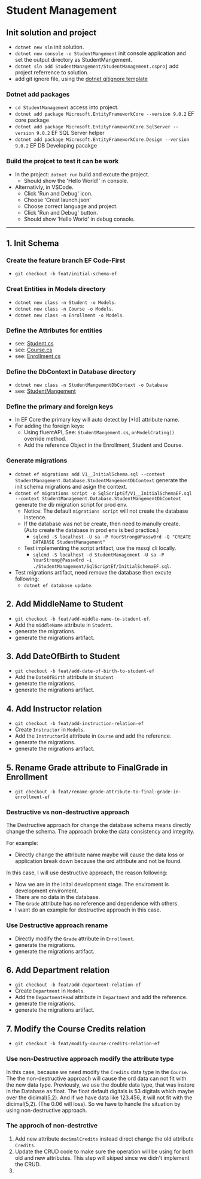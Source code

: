# Student Management

## Init solution and project

- `dotnet new sln` init solution.
- `dotnet new console -o StudentMangement` init console application and set the output directory as StudentMangement.
- `dotnet sln add StudentManagement/StudentManagement.csproj` add project referrence to solution.
- add git ignore file, using the [dotnet gitignore template](https://github.com/github/gitignore)

### Dotnet add packages

- `cd StudentManagement` access into project.
- `dotnet add package Microsoft.EntityFrameworkCore --version 9.0.2` EF core package
- `dotnet add package Microsoft.EntityFrameworkCore.SqlServer --version 9.0.2` EF SQL Server helper
- `dotnet add package Microsoft.EntityFrameworkCore.Design --version 9.0.2` EF DB Developing pacakge

### Build the projcet to test it can be work

- In the project: `dotnet run` build and excute the project.
  - Should show the 'Hello World!' in console.
- Alternativly, in VSCode.
  - Click 'Run and Debug' icon.
  - Choose 'Creat launch.json'
  - Choose correct language and project.
  - Click 'Run and Debug' button.
  - Should show 'Hello World' in debug console.

***

## 1. Init Schema

### Create the feature branch EF Code-First

- `git checkout -b feat/initial-schema-ef`

### Creat Entities in Models directory

- `dotnet new class -n Student -o Models`.
- `dotnet new class -n Course -o Models`.
- `dotnet new class -n Enrollment -o Models`.

### Define the Attributes for entities

- see: [Student.cs](./StudentManagement/Models/Student.cs)
- see: [Course.cs](./StudentManagement/Models/Course.cs)
- see: [Enrollment.cs](./StudentManagement/Models/Enrollment.cs)

### Define the DbContext in Database directory

- `dotnet new class -n StudentMangementDbContext -o Database`
- see: [StudentMangement](./StudentManagement/Database/StudentMangementDbContext.cs)

### Define the primary and foreign keys

- In EF Core the primary key will auto detect by [*Id] attribute name.
- For adding the foreign keys:
  - Using fluentAPI, See: `StudentMangement.cs`, `onModelCrating()` override method.
  - Add the reference Object in the Enrollment, Student and Course.

### Generate migrations

- `dotnet ef migrations add V1__InitialSchema.sql --context StudentManagement.Database.StudentMangementDbContext` generate the init schema migrations and asign the context.
- `dotnet ef migrations script -o SqlScriptEf/V1__InitialSchemaEF.sql --context StudentManagement.Database.StudentMangementDbContext` generate the db migration script for prod env.
  - Notice: The default `migrations script` will not create the database instence.
  - If the database was not be create, then need to manully create. (Auto create the database in prod env is bed practice.)
    - `sqlcmd -S localhost -U sa -P YourStrong@Passw0rd -Q "CREATE DATABASE StudentManagement"`
  - Test implementing the script artifact, use the mssql cli locally.
    - `sqlcmd -S localhost -d StudentManagement -U sa -P YourStrong@Passw0rd -i ./StudentManagement/SqlScriptEf/InitialSchemaEF.sql`.
- Test migrations artifact, need remove the database then excute following:
  - `dotnet ef database update`.

## 2. Add MiddleName to Student

- `git checkout -b feat/add-middle-name-to-student-ef`.
- Add the `middleName` attribute in `Student`.
- generate the migrations.
- generate the migrations artifact.

## 3. Add DateOfBirth to Student

- `git checkout -b feat/add-date-of-birth-to-student-ef`
- Add the `DateOfBirth` attribute in `Student`
- generate the migrations.
- generate the migrations artifact.

## 4. Add Instructor relation

- `git checkout -b feat/add-instruction-relation-ef`
- Create `Instructor` in `Models`.
- Add the `InstructorId` attribute in `Course` and add the reference.
- generate the migrations.
- generate the migrations artifact.

## 5. Rename Grade attribute to FinalGrade in Enrollment

- `git checkout -b feat/rename-grade-attribute-to-final-grade-in-enrollment-ef`

### Destructive vs non-destructive approach

The Destructive approach for change the database schema means directly change the schema.
The approach broke the data consistency and integrity.

For example:

- Directly change the attribute name maybe will cause the data loss or application break down because the ord attribute and not be found.

In this case, I will use destructive approach, the reason following:

- Now we are in the inital development stage. The enviroment is development enviroment.
- There are no data in the database.
- The `Grade` attribute has no reference and dependence with others.
- I want do an example for destructive approach in this case.

### Use Destructive approach rename

- Directly modify the `Grade` attribute in `Enrollment`.
- generate the migrations.
- generate the migrations artifact.

## 6. Add Department relation

- `git checkout -b feat/add-department-relation-ef`
- Create `Department` in `Models`.
- Add the `DepartmentHead` attribute in `Department` and add the reference.
- generate the migrations.
- generate the migrations artifact.

## 7. Modify the Course Credits relation

- `git checkout -b feat/modify-course-credits-relation-ef`

### Use non-Destructive approach modify the attribute type

In this case, because we need modify the `Credits` data type in the `Course`.
The the non-destructive approach will cause the ord data can not fit with the new data type.
Previously, we use the double data type, that was instore in the Database as float.
The float default digitals is 53 digitals which maybe over the dicimal(5,2).
And if we have data like 123.456, it will not fit with the dicimal(5,2). (The 0.06 will loss).
So we have to handle the situation by using non-destructive approach.

### The approch of non-destrctive

1. Add new attribute `decimalCredits` instead direct change the old attribute `Credits`.
2. Update the CRUD code to make sure the operation will be using for both old and new attributes.
    This step will skiped since we didn't implement the CRUD.
3.   